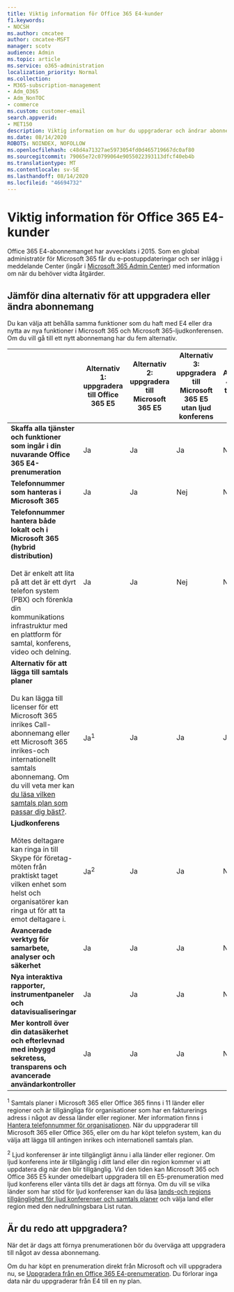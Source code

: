 ```yaml
---
title: Viktig information för Office 365 E4-kunder
f1.keywords:
- NOCSH
ms.author: cmcatee
author: cmcatee-MSFT
manager: scotv
audience: Admin
ms.topic: article
ms.service: o365-administration
localization_priority: Normal
ms.collection:
- M365-subscription-management
- Adm_O365
- Adm_NonTOC
- commerce
ms.custom: customer-email
search.appverid:
- MET150
description: Viktig information om hur du uppgraderar och ändrar abonnemang för kunder med en Office 365 E4-prenumeration.
ms.date: 08/14/2020
ROBOTS: NOINDEX, NOFOLLOW
ms.openlocfilehash: c48d4a71327ae5973054fd0d465719667dc0af80
ms.sourcegitcommit: 79065e72c0799064e9055022393113dfcf40eb4b
ms.translationtype: MT
ms.contentlocale: sv-SE
ms.lasthandoff: 08/14/2020
ms.locfileid: "46694732"
---
```

# <a name="important-information-for-office-365-e4-customers"></a>Viktig information för Office 365 E4-kunder

Office 365 E4-abonnemanget har avvecklats i 2015. Som en global administratör för Microsoft 365 får du e-postuppdateringar och ser inlägg i meddelande Center (ingår i [Microsoft 365 Admin Center](https://go.microsoft.com/fwlink/p/?linkid=2024339)) med information om när du behöver vidta åtgärder.

## <a name="compare-your-options-for-upgrading-or-changing-plans"></a>Jämför dina alternativ för att uppgradera eller ändra abonnemang

Du kan välja att behålla samma funktioner som du haft med E4 eller dra nytta av nya funktioner i Microsoft 365 och Microsoft 365-ljudkonferensen. Om du vill gå till ett nytt abonnemang har du fem alternativ.

|  | Alternativ 1: uppgradera till Office 365 E5 | Alternativ 2: uppgradera till Microsoft 365 E5 | Alternativ 3: uppgradera till Microsoft 365 E5 utan ljud konferens | Alternativ 4: ändra till Office 365 E3 | Alternativ 5: Byt till Microsoft 365 E3 |
|-|-|-|-|-|-|
| **Skaffa alla tjänster och funktioner som ingår i din nuvarande Office 365 E4-prenumeration** | Ja | Ja | Ja | Nej | Nej |
| **Telefonnummer som hanteras i Microsoft 365** | Ja | Ja | Nej | Nej | Nej |
| **Telefonnummer hantera både lokalt och i Microsoft 365 (hybrid distribution)**<br/><br/>Det är enkelt att lita på att det är ett dyrt telefon system (PBX) och förenkla din kommunikations infrastruktur med en plattform för samtal, konferens, video och delning. | Ja | Ja | Nej | Nej | Nej |
| **Alternativ för att lägga till samtals planer**<br/><br/>Du kan lägga till licenser för ett Microsoft 365 inrikes Call-abonnemang eller ett Microsoft 365 inrikes-och internationellt samtals abonnemang. Om du vill veta mer kan [du läsa vilken samtals plan som passar dig bäst?](https://docs.microsoft.com/MicrosoftTeams/calling-plan-landing-page). | Ja<sup>1</sup> | Ja | Ja | Ja | Ja |
| **Ljudkonferens**<br/><br/>Mötes deltagare kan ringa in till Skype för företag-möten från praktiskt taget vilken enhet som helst och organisatörer kan ringa ut för att ta emot deltagare i. | Ja<sup>2</sup> | Ja | Ja | Nej | Nej |
| **Avancerade verktyg för samarbete, analyser och säkerhet** | Ja | Ja | Ja | Nej | Nej |
| **Nya interaktiva rapporter, instrumentpaneler och datavisualiseringar** | Ja | Ja | Ja | Nej | Nej |
| **Mer kontroll över din datasäkerhet och efterlevnad med inbyggd sekretess, transparens och avancerade användarkontroller** | Ja | Ja | Ja | Nej | Ja |

<sup>1</sup> Samtals planer i Microsoft 365 eller Office 365 finns i 11 länder eller regioner och är tillgängliga för organisationer som har en fakturerings adress i något av dessa länder eller regioner. Mer information finns i [Hantera telefonnummer för organisationen](https://docs.microsoft.com/microsoftteams/manage-phone-numbers-for-your-organization/manage-phone-numbers-for-your-organization). När du uppgraderar till Microsoft 365 eller Office 365, eller om du har köpt telefon system, kan du välja att lägga till antingen inrikes och internationell samtals plan.

<sup>2</sup> Ljud konferenser är inte tillgängligt ännu i alla länder eller regioner. Om ljud konferens inte är tillgänglig i ditt land eller din region kommer vi att uppdatera dig när den blir tillgänglig. Vid den tiden kan Microsoft 365 och Office 365 E5 kunder omedelbart uppgradera till en E5-prenumeration med ljud konferens eller vänta tills det är dags att förnya. Om du vill se vilka länder som har stöd för ljud konferenser kan du läsa [lands-och regions tillgänglighet för ljud konferenser och samtals planer](https://docs.microsoft.com/microsoftteams/country-and-region-availability-for-audio-conferencing-and-calling-plans/country-and-region-availability-for-audio-conferencing-and-calling-plans) och välja land eller region med den nedrullningsbara List rutan.

## <a name="ready-to-upgrade"></a>Är du redo att uppgradera?

När det är dags att förnya prenumerationen bör du överväga att uppgradera till något av dessa abonnemang.

Om du har köpt en prenumeration direkt från Microsoft och vill uppgradera nu, se [Uppgradera från en Office 365 E4-prenumeration](upgrade-Office-365-E4.md). Du förlorar inga data när du uppgraderar från E4 till en ny plan.